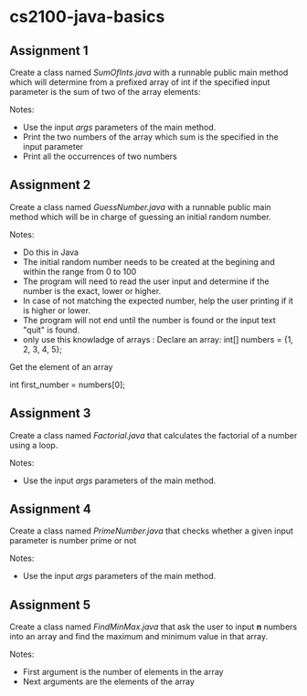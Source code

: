 # cs2100-java-basics


## Assignment 1

Create a class named _SumOfInts.java_ with a runnable public main method which will determine from a prefixed array of int if the specified input parameter is the sum of two of the array elements:

Notes:
- Use the input _args_ parameters of the main method.
- Print the two numbers of the array which sum is the specified in the input parameter
- Print all the occurrences of two numbers


## Assignment 2

Create a class named _GuessNumber.java_ with a runnable public main method which will be in charge of guessing an initial random number.

Notes:
- Do this in Java
- The initial random number needs to be created at the begining and within the range from 0 to 100
- The program will need to read the user input and determine if the number is the exact, lower or higher.
- In case of not matching the expected number, help the user printing if it is higher or lower.
- The program will not end until the number is found or the input text "quit" is found. 
- only use this knowladge of arrays : 
Declare an array: 
int[] numbers = {1, 2, 3, 4, 5};

Get the element of an array

int first_number = numbers[0]; 


## Assignment 3

Create a class named _Factorial.java_ that calculates the factorial of a number using a loop.

Notes:
- Use the input _args_ parameters of the main method.


## Assignment 4


Create a class named _PrimeNumber.java_ that checks whether a given input parameter is number prime or not

Notes:
- Use the input _args_ parameters of the main method.

## Assignment 5

Create a class named _FindMinMax.java_ that ask the user to input **n** numbers into an array and find the maximum and minimum value in that array.

Notes:
- First argument is the number of elements in the array
- Next arguments are the elements of the array
